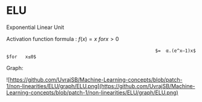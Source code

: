 # ELU

Exponential Linear Unit

Activation function formula :   $f(x) =  x$                       $for        x>0$

                                                           $=  α.(e^x–1)x$      $for   x≤0$

Graph:

![https://github.com/UvrajSB/Machine-Learning-concepts/blob/patch-1/non-linearities/ELU/graph/ELU.png](https://github.com/UvrajSB/Machine-Learning-concepts/blob/patch-1/non-linearities/ELU/graph/ELU.png)